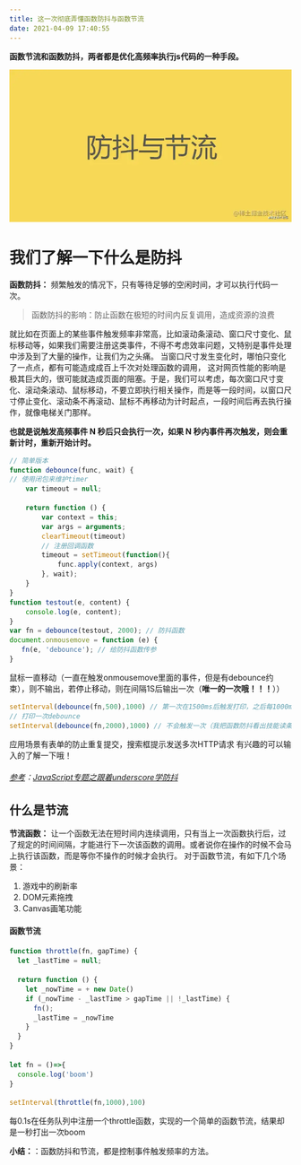 ```yaml
---
title: 这一次彻底弄懂函数防抖与函数节流
date: 2021-04-09 17:40:55
---
```

**函数节流和函数防抖，两者都是优化高频率执行js代码的一种手段。**

![](https://raw.githubusercontent.com/xcom1057136457/DrawingBed/main/49a543826427444f8431f1646b743eec%7Etplv-k3u1fbpfcp-watermark.image)

# 我们了解一下什么是防抖

**函数防抖：** 频繁触发的情况下，只有等待足够的空闲时间，才可以执行代码一次。

> 函数防抖的影响：防止函数在极短的时间内反复调用，造成资源的浪费

就比如在页面上的某些事件触发频率非常高，比如滚动条滚动、窗口尺寸变化、鼠标移动等，如果我们需要注册这类事件，不得不考虑效率问题，又特别是事件处理中涉及到了大量的操作，让我们为之头痛。 当窗口尺寸发生变化时，哪怕只变化了一点点，都有可能造成成百上千次对处理函数的调用， 这对网页性能的影响是极其巨大的，很可能就造成页面的阻塞。于是，我们可以考虑，每次窗口尺寸变化、滚动条滚动、鼠标移动，不要立即执行相关操作，而是等一段时间，以窗口尺寸停止变化、滚动条不再滚动、鼠标不再移动为计时起点，一段时间后再去执行操作，就像电梯关门那样。

**也就是说触发高频事件 N 秒后只会执行一次，如果 N 秒内事件再次触发，则会重新计时，重新开始计时。**

``` javascript
// 简单版本
function debounce(func, wait) {
// 使用闭包来维护timer
    var timeout = null; 
   
    return function () {
        var context = this;
        var args = arguments;
        clearTimeout(timeout) 
        // 注册回调函数
        timeout = setTimeout(function(){
            func.apply(context, args)
        }, wait);
    }
}
function testout(e, content) {
    console.log(e, content);
}
var fn = debounce(testout, 2000); // 防抖函数
document.onmousemove = function (e) {
   fn(e, 'debounce'); // 给防抖函数传参
}
```

鼠标一直移动（一直在触发onmousemove里面的事件，但是有debounce约束），则不输出，若停止移动，则在间隔1S后输出一次（**唯一的一次哦！！！**））

``` javascript
setInterval(debounce(fn,500),1000) // 第一次在1500ms后触发打印，之后每1000ms触发一次
// 打印一次debounce
setInterval(debounce(fn,2000),1000) // 不会触发一次（我把函数防抖看出技能读条，如果读条没完成就用技能，便会失败而且重新读条）
```

应用场景有表单的防止重复提交，搜索框提示发送多次HTTP请求 有兴趣的可以输入的了解一下哦！

###### [参考](https://juejin.cn/post/6946022649768181774#heading-14[)：[JavaScript专题之跟着underscore学防抖](https://github.com/mqyqingfeng/Blog/issues/22)

## 什么是节流

**节流函数：** 让一个函数无法在短时间内连续调用，只有当上一次函数执行后，过了规定的时间间隔，才能进行下一次该函数的调用。或者说你在操作的时候不会马上执行该函数，而是等你不操作的时候才会执行。 对于函数节流，有如下几个场景：

1. 游戏中的刷新率
2. DOM元素拖拽
3. Canvas画笔功能

#### 函数节流

``` javascript
function throttle(fn, gapTime) {
  let _lastTime = null;

  return function () {
    let _nowTime = + new Date()
    if (_nowTime - _lastTime > gapTime || !_lastTime) {
      fn();
      _lastTime = _nowTime
    }
  }
}

let fn = ()=>{
  console.log('boom')
}

setInterval(throttle(fn,1000),100)
```

每0.1s在任务队列中注册一个throttle函数，实现的一个简单的函数节流，结果却是一秒打出一次boom

**小结：**：函数防抖和节流，都是控制事件触发频率的方法。

